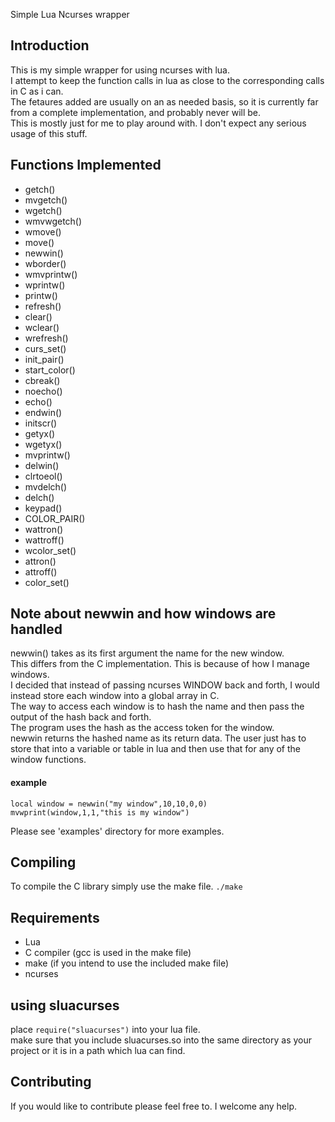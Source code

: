 Simple Lua Ncurses wrapper

## Introduction
This is my simple wrapper for using ncurses with lua.  
I attempt to keep the function calls in lua as close to the corresponding calls in C as i can.  
The fetaures added are usually on an as needed basis, so it is currently far from a complete implementation, and probably never will be.  
This is mostly just for me to play around with. I don't expect any serious usage of this stuff.  

## Functions Implemented
- getch() 
- mvgetch() 
- wgetch() 
- wmvwgetch() 
- wmove() 
- move() 
- newwin() 
- wborder() 
- wmvprintw() 
- wprintw() 
- printw() 
- refresh()
- clear()
- wclear() 
- wrefresh() 
- curs_set()
- init_pair()
- start_color()
- cbreak()
- noecho()
- echo()
- endwin()
- initscr()
- getyx()
- wgetyx()
- mvprintw()
- delwin()
- clrtoeol()
- mvdelch()
- delch()
- keypad()
- COLOR_PAIR()
- wattron()
- wattroff()
- wcolor_set()
- attron()
- attroff()
- color_set()

## Note about newwin and how windows are handled

newwin() takes as its first argument the name for the new window.  
This differs from the C implementation. This is because of how I manage windows.  
I decided that instead of passing ncurses WINDOW back and forth, I would instead store each window into a global array in C.  
The way to access each window is to hash the name and then pass the output of the hash back and forth.  
The program uses the hash as the access token for the window.  
newwin returns the hashed name as its return data. The user just has to store that into a variable or table in lua and then use that for any of the window functions.  


#### example

    local window = newwin("my window",10,10,0,0)
    mvwprint(window,1,1,"this is my window")

Please see 'examples' directory for more examples.

## Compiling
To compile the C library simply use the make file. 
`./make`


## Requirements
- Lua
- C compiler (gcc is used in the make file)
- make (if you intend to use the included make file)
- ncurses

## using sluacurses
place `require("sluacurses")` into your lua file.  
make sure that you include sluacurses.so into the same directory as your project or it is in a path which lua can find.

## Contributing
If you would like to contribute please feel free to. I welcome any help.

